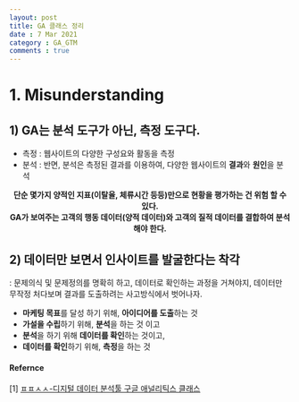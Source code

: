 ```yaml
---
layout: post
title: GA 클래스 정리
date : 7 Mar 2021
category : GA_GTM
comments : true
---
```



# 1. Misunderstanding
## 1) GA는 분석 도구가 아닌, 측정 도구다.
- 측정 : 웹사이트의 다양한 구성요와 활동을 측정
- 분석 : 반면, 분석은 측정된 결과를 이용하여, 다양한 웹사이트의 <b>결과</b>와 <b>원인</b>을 분석

<center><b>
단순 몇가지 양적인 지표(이탈율, 체류시간 등등)만으로 현황을 평가하는 건 위험 할 수 있다.<br>    
GA가 보여주는 고객의 행동 데이터(양적 데이터)와 고객의 질적 데이터를 결합하여 분석해야 한다.
</b></center>

## 2) 데이터만 보면서 인사이트를 발굴한다는 착각
: 문제의식 및 문제정의를 명확히 하고, 데이터로 확인하는 과정을 거쳐야지, 데이터만 무작정 처다보며 결과를 도출하려는 사고방식에서 벗어나자.
 - <b>마케팅 목표</b>를 달성 하기 위해, <b>아이디어를 도출</b>하는 것
 - <b>가설을 수립</b>하기 위해, <b>분석</b>을 하는 것 이고
 - <b>분석</b>을 하기 위해 <b>데이터를 확인</b>하는 것이고,
 - <b>데이터를 확인</b>하기 위해, <b>측정</b>을 하는 것


#### Refernce
[1] [ㅍㅍㅅㅅ-디지털 데이터 분석툴 구글 애널리틱스 클래스](https://edu.ppss.kr/category/DATA/course/ga-class)
